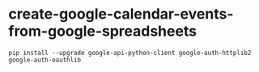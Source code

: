 # create-google-calendar-events-from-google-spreadsheets

```
pip install --upgrade google-api-python-client google-auth-httplib2 google-auth-oauthlib
```